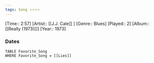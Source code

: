 ```yaml
---
tags: Song ⭐⭐⭐⭐ 
---
```

[Time:: 2:57]
[Artist:: [[J.J. Cale]] ]
[Genre:: Blues]
[Played:: 2]
[Album:: [[Really (1973)]]]
[Year:: 1973]
### Dates
````dataview
TABLE Favorite_Song
WHERE Favorite_Song = [[Lies]]
````